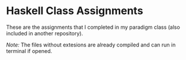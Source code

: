# Haskell Class Assignments


These are the assignments that I completed in my paradigm class (also included in another repository).


*Note:*
The files without extesions are already compiled and can run in terminal if opened.